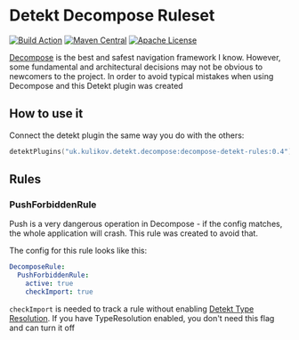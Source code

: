 # Detekt Decompose Ruleset
[![Build Action](https://github.com/LionZXY/detekt-decompose-rule/actions/workflows/push.yml/badge.svg)](https://github.com/LionZXY/detekt-decompose-rule/actions/workflows/push.yml) [![Maven Central](https://maven-badges.herokuapp.com/maven-central/uk.kulikov.detekt.decompose/decompose-detekt-rules/badge.svg)](https://maven-badges.herokuapp.com/maven-central/uk.kulikov.detekt.decompose/decompose-detekt-rules) [![Apache License](http://img.shields.io/badge/license-Apache%20License%202.0-lightgrey.svg)](http://choosealicense.com/licenses/apache-2.0/)

[Decompose](https://github.com/arkivanov/Decompose) is the best and safest navigation framework I know. However, some fundamental and architectural decisions may not be obvious to newcomers to the project.
In order to avoid typical mistakes when using Decompose and this Detekt plugin was created

## How to use it

Connect the detekt plugin the same way you do with the others:

```kotlin
detektPlugins("uk.kulikov.detekt.decompose:decompose-detekt-rules:0.4")
```

## Rules

### PushForbiddenRule

Push is a very dangerous operation in Decompose - if the config matches, the whole application will crash. This rule was created to avoid that.

The config for this rule looks like this:
```yaml
DecomposeRule:
  PushForbiddenRule:
    active: true
    checkImport: true
```

`checkImport` is needed to track a rule without enabling [Detekt Type Resolution](https://detekt.dev/docs/gettingstarted/type-resolution). If you have TypeResolution enabled, you don't need this flag and can turn it off
